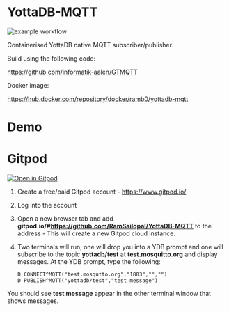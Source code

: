 # YottaDB-MQTT

![example workflow](https://github.com/RamSailopal/YottaDB-MQTT/actions/workflows/deploy.yml/badge.svg)

Containerised YottaDB native MQTT subscriber/publisher.

Build using the following code:

https://github.com/informatik-aalen/GTMQTT

Docker image:

https://hub.docker.com/repository/docker/ramb0/yottadb-mqtt

# Demo

# Gitpod

[![Open in Gitpod](https://gitpod.io/button/open-in-gitpod.svg)](https://gitpod.io/#https://github.com/RamSailopal/YottaDB-MQTT)
   
1) Create a free/paid Gitpod account - https://www.gitpod.io/
2) Log into the account
3) Open a new browser tab and add **gitpod.io/#https://github.com/RamSailopal/YottaDB-MQTT** to the address - This will create a new Gitpod cloud instance.
4) Two terminals will run, one will drop you into a YDB prompt and one will subscribe to the topic **yottadb/test** at **test.mosquitto.org** and display messages. At the YDB prompt, type the following:
      
       D CONNECT^MQTT("test.mosqutto.org","1883","","")
       D PUBLISH^MQTT("yottadb/test","test message")
 
 You should see **test message** appear in the other terminal window that shows messages.
